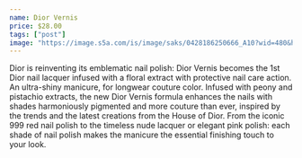 ```yaml
---
name: Dior Vernis
price: $28.00
tags: ["post"]
image: "https://image.s5a.com/is/image/saks/0428186250666_A10?wid=480&hei=640&qlt=90&resMode=sharp2&op_usm=0.9,1.0,8,0"
---
```


Dior is reinventing its emblematic nail polish: Dior Vernis becomes the 1st Dior nail lacquer infused with a floral extract with protective nail care action. An ultra-shiny manicure, for longwear couture color.
Infused with peony and pistachio extracts, the new Dior Vernis formula enhances the nails with shades harmoniously pigmented and more couture than ever, inspired by the trends and the latest creations from the House of Dior.
From the iconic 999 red nail polish to the timeless nude lacquer or elegant pink polish: each shade of nail polish makes the manicure the essential finishing touch to your look.
